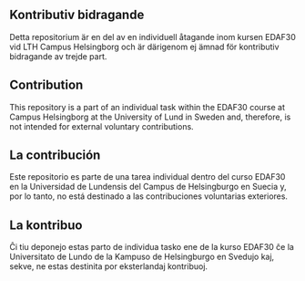 ## Kontributiv bidragande
Detta repositorium är en del av en individuell åtagande inom kursen EDAF30 vid LTH Campus Helsingborg och är därigenom ej ämnad för kontributiv bidragande av trejde part.

## Contribution
This repository is a part of an individual task within the EDAF30 course at Campus Helsingborg at the University of Lund in Sweden and, therefore, is not intended for external voluntary contributions.

## La contribución
Este repositorio es parte de una tarea individual dentro del curso EDAF30 en la Universidad de Lundensis del Campus de Helsingburgo en Suecia y, por lo tanto, no está destinado a las contribuciones voluntarias exteriores.

## La kontribuo
Ĉi tiu deponejo estas parto de individua tasko ene de la kurso EDAF30 ĉe la Universitato de Lundo de la Kampuso de Helsingburgo en Svedujo kaj, sekve, ne estas destinita por eksterlandaj kontribuoj.
